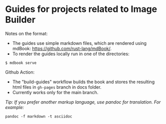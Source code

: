 # Guides for projects related to Image Builder

Notes on the format:
 * The guides use simple markdown files, which are rendered using mdBook: https://github.com/rust-lang/mdBook/.
 * To render the guides locally run in one of the directories:
```
$ mdbook serve
```

Github Action:
 * The "build-guides" workflow builds the book and stores the resulting html files in `gh-pages` branch in docs folder.
 * Currently works only for the main branch.



*Tip: If you prefer another markup language, use pandoc for translation. For example:*

```
pandoc -f markdown -t asciidoc
```

